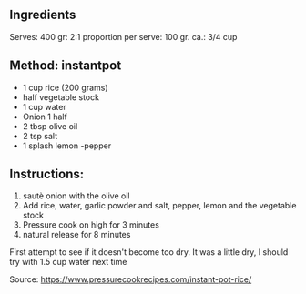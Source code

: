 ## Ingredients

Serves: 400 gr: 2:1 proportion
per serve: 100 gr. ca.: 3/4 cup


## Method: instantpot
- 1 cup rice (200 grams)
- half vegetable stock
- 1 cup water
- Onion 1 half
- 2 tbsp olive oil
- 2 tsp salt
- 1 splash lemon
-pepper


## Instructions:
1. sautè onion with the olive oil
2. Add rice, water, garlic powder and salt, pepper, lemon and the vegetable stock
1. Pressure cook on high for 3 minutes
2. natural release for 8 minutes

First attempt to see if it doesn't become too dry. It was a little dry, I should try with 1.5 cup water next time


Source: https://www.pressurecookrecipes.com/instant-pot-rice/


